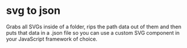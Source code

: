 # svg to json
 Grabs all SVGs inside of a folder, rips the path data out of them and then puts that data in a .json file so you can use a custom SVG component in your JavaScript framework of choice.
